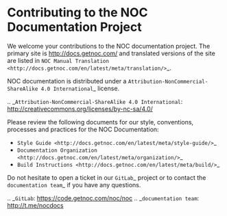# Contributing to the NOC Documentation Project

We welcome your contributions to the NOC documentation project.
The primary site is http://docs.getnoc.com/ and translated versions
of the site are listed in `NOC Manual Translation
<http://docs.getnoc.com/en/latest/meta/translation/>`_.

NOC documentation is distributed under a
`Attribution-NonCommercial-ShareAlike 4.0 International`_ license.

.. _`Attribution-NonCommercial-ShareAlike 4.0 International`: http://creativecommons.org/licenses/by-nc-sa/4.0/

Please review the following documents for our style, conventions,
processes and practices for the NOC Documentation:

- `Style Guide <http://docs.getnoc.com/en/latest/meta/style-guide/>`_
- `Documentation Organization <http://docs.getnoc.com/en/latest/meta/organization/>`_
- `Build Instructions <http://docs.getnoc.com/en/latest/meta/build/>`_

Do not hesitate to open a ticket in our `GitLab`_ project
or to contact the `documentation team`_ if you have any questions.

.. _`GitLab`: https://code.getnoc.com/noc/noc
.. _`documentation team`: http://t.me/nocdocs

